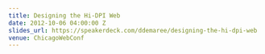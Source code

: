 ```yaml
---
title: Designing the Hi-DPI Web
date: 2012-10-06 04:00:00 Z
slides_url: https://speakerdeck.com/ddemaree/designing-the-hi-dpi-web
venue: ChicagoWebConf
---
```


